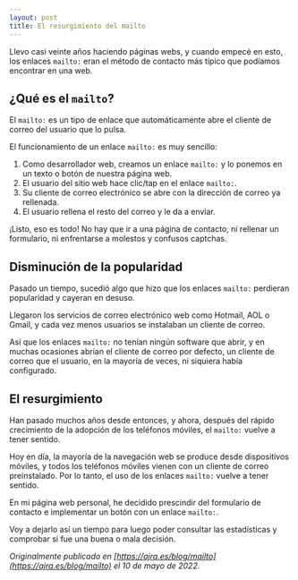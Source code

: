 ```yaml
---
layout: post
title: El resurgimiento del mailto
---
```


Llevo casi veinte años haciendo páginas webs, y cuando empecé en esto, los enlaces `mailto:` eran el método de contacto más típico que podíamos encontrar en una web.

## ¿Qué es el `mailto`?

El `mailto:` es un tipo de enlace que automáticamente abre el cliente de correo del usuario que lo pulsa.

El funcionamiento de un enlace `mailto:` es muy sencillo:

1. Como desarrollador web, creamos un enlace `mailto:` y lo ponemos en un texto o botón de nuestra página web.
2. El usuario del sitio web hace clic/tap en el enlace `mailto:`.
3. Su cliente de correo electrónico se abre con la dirección de correo ya rellenada.
4. El usuario rellena el resto del correo y le da a enviar.

¡Listo, eso es todo! No hay que ir a una página de contacto, ni rellenar un formulario, ni enfrentarse a molestos y confusos captchas.

## Disminución de la popularidad

Pasado un tiempo, sucedió algo que hizo que los enlaces `mailto:` perdieran popularidad y cayeran en desuso.

Llegaron los servicios de correo electrónico web como Hotmail, AOL o Gmail, y cada vez menos usuarios se instalaban un cliente de correo.

Así que los enlaces `mailto:` no tenían ningún software que abrir, y en muchas ocasiones abrían el cliente de correo por defecto, un cliente de correo que el usuario, en la mayoría de veces, ni siquiera había configurado.

## El resurgimiento

Han pasado muchos años desde entonces, y ahora, después del rápido crecimiento de la adopción de los teléfonos móviles, el `mailto:` vuelve a tener sentido.

Hoy en día, la mayoría de la navegación web se produce desde dispositivos móviles, y todos los teléfonos móviles vienen con un cliente de correo preinstalado. Por lo tanto, el uso de los enlaces `mailto:` vuelve a tener sentido.

En mi página web personal, he decidido prescindir del formulario de contacto e implementar un botón con un enlace `mailto:`.

Voy a dejarlo así un tiempo para luego poder consultar las estadísticas y comprobar si fue una buena o mala decisión.

*Originalmente publicado en [https://ajra.es/blog/mailto](https://ajra.es/blog/mailto) el 10 de mayo de 2022.*
